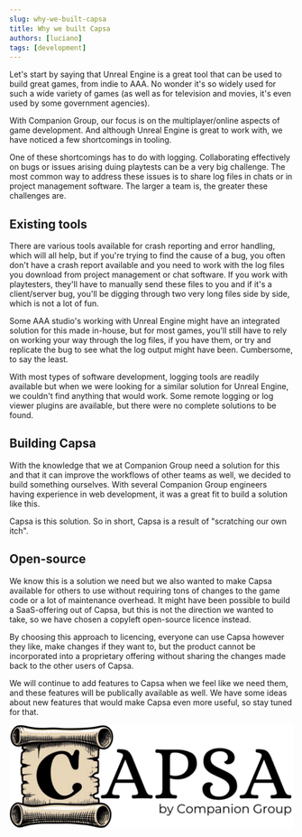 ```yaml
---
slug: why-we-built-capsa
title: Why we built Capsa
authors: [luciano]
tags: [development]
---
```


Let's start by saying that Unreal Engine is a great tool that can be used to build great games, from indie to AAA. No wonder it's so widely used for such a wide variety of games (as well as for television and movies, it's even used by some government agencies). 

With Companion Group, our focus is on the multiplayer/online aspects of game development. And although Unreal Engine is great to work with, we have noticed a few shortcomings in tooling.

One of these shortcomings has to do with logging. Collaborating effectively on bugs or issues arising duing playtests can be a very big challenge. The most common way to address these issues is to share log files in chats or in project management software. The larger a team is, the greater these challenges are.

<!-- truncate -->

## Existing tools

There are various tools available for crash reporting and error handling, which will all help, but if you're trying to find the cause of a bug, you often don't have a crash report available and you need to work with the log files you download from project management or chat software. If you work with playtesters, they'll have to manually send these files to you and if it's a client/server bug, you'll be digging through two very long files side by side, which is not a lot of fun.

Some AAA studio's working with Unreal Engine might have an integrated solution for this made in-house, but for most games, you'll still have to rely on working your way through the log files, if you have them, or try and replicate the bug to see what the log output might have been. Cumbersome, to say the least.

With most types of software development, logging tools are readily available but when we were looking for a similar solution for Unreal Engine, we couldn't find anything that would work. Some remote logging or log viewer plugins are available, but there were no complete solutions to be found.

## Building Capsa

With the knowledge that we at Companion Group need a solution for this and that it can improve the workflows of other teams as well, we decided to build something ourselves. With several Companion Group engineers having experience in web development, it was a great fit to build a solution like this.

Capsa is this solution. So in short, Capsa is a result of "scratching our own itch".

## Open-source

We know this is a solution we need but we also wanted to make Capsa available for others to use without requiring tons of changes to the game code or a lot of maintenance overhead. It might have been possible to build a SaaS-offering out of Capsa, but this is not the direction we wanted to take, so we have chosen a copyleft open-source licence instead.

By choosing this approach to licencing, everyone can use Capsa however they like, make changes if they want to, but the product cannot be incorporated into a proprietary offering without sharing the changes made back to the other users of Capsa.

We will continue to add features to Capsa when we feel like we need them, and these features will be publically available as well. We have some ideas about new features that would make Capsa even more useful, so stay tuned for that.

![Capsa Logo](../logo-by.png)